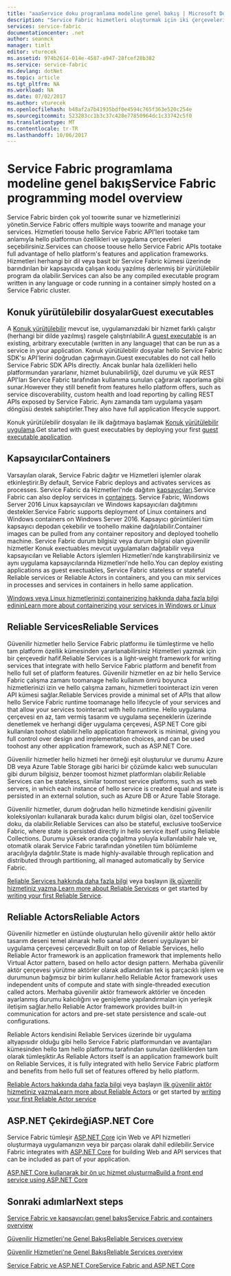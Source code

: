 ```yaml
---
title: "aaaService doku programlama modeline genel bakış | Microsoft Docs"
description: "Service Fabric hizmetleri oluşturmak için iki çerçeveleri sunar: Merhaba aktör çerçevesi ve hello Hizmetleri çerçevesi. Bunlar ayrı dengelemeler Basitlik ve denetim sağlar."
services: service-fabric
documentationcenter: .net
author: seanmck
manager: timlt
editor: vturecek
ms.assetid: 974b2614-014e-4587-a947-28fcef28b382
ms.service: service-fabric
ms.devlang: dotNet
ms.topic: article
ms.tgt_pltfrm: NA
ms.workload: NA
ms.date: 07/02/2017
ms.author: vturecek
ms.openlocfilehash: b48af2a7b41935bdf0e4594c765f363e520c254e
ms.sourcegitcommit: 523283cc1b3c37c428e77850964dc1c33742c5f0
ms.translationtype: MT
ms.contentlocale: tr-TR
ms.lasthandoff: 10/06/2017
---
```

# <a name="service-fabric-programming-model-overview"></a><span data-ttu-id="3164f-104">Service Fabric programlama modeline genel bakış</span><span class="sxs-lookup"><span data-stu-id="3164f-104">Service Fabric programming model overview</span></span>
<span data-ttu-id="3164f-105">Service Fabric birden çok yol toowrite sunar ve hizmetlerinizi yönetin.</span><span class="sxs-lookup"><span data-stu-id="3164f-105">Service Fabric offers multiple ways toowrite and manage your services.</span></span> <span data-ttu-id="3164f-106">Hizmetleri toouse hello Service Fabric API'leri tootake tam anlamıyla hello platformun özellikleri ve uygulama çerçeveleri seçebilirsiniz.</span><span class="sxs-lookup"><span data-stu-id="3164f-106">Services can choose toouse hello Service Fabric APIs tootake full advantage of hello platform's features and application frameworks.</span></span> <span data-ttu-id="3164f-107">Hizmetleri herhangi bir dil veya basit bir Service Fabric kümesi üzerinde barındırılan bir kapsayıcıda çalışan kodu yazılmış derlenmiş bir yürütülebilir program da olabilir.</span><span class="sxs-lookup"><span data-stu-id="3164f-107">Services can also be any compiled executable program written in any language or code running in a container simply hosted on a Service Fabric cluster.</span></span>

## <a name="guest-executables"></a><span data-ttu-id="3164f-108">Konuk yürütülebilir dosyalar</span><span class="sxs-lookup"><span data-stu-id="3164f-108">Guest executables</span></span>
<span data-ttu-id="3164f-109">A [Konuk yürütülebilir](service-fabric-deploy-existing-app.md) mevcut ise, uygulamanızdaki bir hizmet farklı çalıştır (herhangi bir dilde yazılmış) rasgele çalıştırılabilir.</span><span class="sxs-lookup"><span data-stu-id="3164f-109">A [guest executable](service-fabric-deploy-existing-app.md) is an existing, arbitrary executable (written in any language) that can be run as a service in your application.</span></span> <span data-ttu-id="3164f-110">Konuk yürütülebilir dosyalar hello Service Fabric SDK'sı API'lerini doğrudan çağırmayın.</span><span class="sxs-lookup"><span data-stu-id="3164f-110">Guest executables do not call hello Service Fabric SDK APIs directly.</span></span> <span data-ttu-id="3164f-111">Ancak bunlar hala özellikleri hello platformundan yararlanır, hizmet bulunabilirliği, özel durumu ve yük REST API'ları Service Fabric tarafından kullanıma sunulan çağırarak raporlama gibi sunar.</span><span class="sxs-lookup"><span data-stu-id="3164f-111">However they still benefit from features hello platform offers, such as service discoverability, custom health and load reporting by calling REST APIs exposed by Service Fabric.</span></span> <span data-ttu-id="3164f-112">Aynı zamanda tam uygulama yaşam döngüsü destek sahiptirler.</span><span class="sxs-lookup"><span data-stu-id="3164f-112">They also have full application lifecycle support.</span></span>

<span data-ttu-id="3164f-113">Konuk yürütülebilir dosyaları ile ilk dağıtmaya başlamak [Konuk yürütülebilir uygulama](service-fabric-deploy-existing-app.md).</span><span class="sxs-lookup"><span data-stu-id="3164f-113">Get started with guest executables by deploying your first [guest executable application](service-fabric-deploy-existing-app.md).</span></span>

## <a name="containers"></a><span data-ttu-id="3164f-114">Kapsayıcılar</span><span class="sxs-lookup"><span data-stu-id="3164f-114">Containers</span></span>
<span data-ttu-id="3164f-115">Varsayılan olarak, Service Fabric dağıtır ve Hizmetleri işlemler olarak etkinleştirir.</span><span class="sxs-lookup"><span data-stu-id="3164f-115">By default, Service Fabric deploys and activates services as processes.</span></span> <span data-ttu-id="3164f-116">Service Fabric da Hizmetleri'nde dağıtım [kapsayıcıları](service-fabric-containers-overview.md).</span><span class="sxs-lookup"><span data-stu-id="3164f-116">Service Fabric can also deploy services in [containers](service-fabric-containers-overview.md).</span></span> <span data-ttu-id="3164f-117">Service Fabric, Windows Server 2016 Linux kapsayıcıları ve Windows kapsayıcıları dağıtımını destekler.</span><span class="sxs-lookup"><span data-stu-id="3164f-117">Service Fabric supports deployment of Linux containers and Windows containers on Windows Server 2016.</span></span> <span data-ttu-id="3164f-118">Kapsayıcı görüntüleri tüm kapsayıcı depodan çekebilir ve toohello makine dağıtılabilir.</span><span class="sxs-lookup"><span data-stu-id="3164f-118">Container images can be pulled from any container repository and deployed toohello machine.</span></span> <span data-ttu-id="3164f-119">Service Fabric durum bilgisiz veya durum bilgisi olan güvenilir hizmetler Konuk exectuables mevcut uygulamaları dağıtabilir veya kapsayıcıları ve Reliable Actors işlemleri Hizmetleri'nde karıştırabilirsiniz ve aynı uygulama kapsayıcılarında Hizmetleri'nde hello.</span><span class="sxs-lookup"><span data-stu-id="3164f-119">You can deploy existing applications as guest exectuables, Service Fabric stateless or stateful Reliable services or Reliable Actors in containers, and you can mix services in processes and services in containers in hello same application.</span></span>

[<span data-ttu-id="3164f-120">Windows veya Linux hizmetlerinizi containerizing hakkında daha fazla bilgi edinin</span><span class="sxs-lookup"><span data-stu-id="3164f-120">Learn more about containerizing your services in Windows or Linux</span></span>](service-fabric-deploy-container.md)

## <a name="reliable-services"></a><span data-ttu-id="3164f-121">Reliable Services</span><span class="sxs-lookup"><span data-stu-id="3164f-121">Reliable Services</span></span>
<span data-ttu-id="3164f-122">Güvenilir hizmetler hello Service Fabric platformu ile tümleştirme ve hello tam platform özellik kümesinden yararlanabilirsiniz Hizmetleri yazmak için bir çerçevedir hafif.</span><span class="sxs-lookup"><span data-stu-id="3164f-122">Reliable Services is a light-weight framework for writing services that integrate with hello Service Fabric platform and benefit from hello full set of platform features.</span></span> <span data-ttu-id="3164f-123">Güvenilir hizmetler en az bir hello Service Fabric çalışma zamanı toomanage hello kullanım ömrü boyunca hizmetlerinizi izin ve hello çalışma zamanı, hizmetleri toointeract izin veren API kümesi sağlar.</span><span class="sxs-lookup"><span data-stu-id="3164f-123">Reliable Services provide a minimal set of APIs that allow hello Service Fabric runtime toomanage hello lifecycle of your services and that allow your services toointeract with hello runtime.</span></span> <span data-ttu-id="3164f-124">Hello uygulama çerçevesi en az, tam vermiş tasarım ve uygulama seçeneklerin üzerinde denetlemek ve herhangi diğer uygulama çerçevesi, ASP.NET Core gibi kullanılan toohost olabilir.</span><span class="sxs-lookup"><span data-stu-id="3164f-124">hello application framework is minimal, giving you full control over design and implementation choices, and can be used toohost any other application framework, such as ASP.NET Core.</span></span>

<span data-ttu-id="3164f-125">Güvenilir hizmetler hello hizmeti her örneği eşit oluşturulur ve durumu Azure DB veya Azure Table Storage gibi harici bir çözümde kalıcı web sunucuları gibi durum bilgisiz, benzer toomost hizmet platformları olabilir.</span><span class="sxs-lookup"><span data-stu-id="3164f-125">Reliable Services can be stateless, similar toomost service platforms, such as web servers, in which each instance of hello service is created equal and state is persisted in an external solution, such as Azure DB or Azure Table Storage.</span></span>

<span data-ttu-id="3164f-126">Güvenilir hizmetler, durum doğrudan hello hizmetinde kendisini güvenilir koleksiyonları kullanarak burada kalıcı durum bilgisi olan, özel tooService doku, da olabilir.</span><span class="sxs-lookup"><span data-stu-id="3164f-126">Reliable Services can also be stateful, exclusive tooService Fabric, where state is persisted directly in hello service itself using Reliable Collections.</span></span> <span data-ttu-id="3164f-127">Durumu yüksek oranda çoğaltma yoluyla kullanılabilir hale ve, otomatik olarak Service Fabric tarafından yönetilen tüm bölümleme aracılığıyla dağıtılır.</span><span class="sxs-lookup"><span data-stu-id="3164f-127">State is made highly-available through replication and distributed through partitioning, all managed automatically by Service Fabric.</span></span>

<span data-ttu-id="3164f-128">[Reliable Services hakkında daha fazla bilgi](service-fabric-reliable-services-introduction.md) veya başlayın [ilk güvenilir hizmetiniz yazma](service-fabric-reliable-services-quick-start.md).</span><span class="sxs-lookup"><span data-stu-id="3164f-128">[Learn more about Reliable Services](service-fabric-reliable-services-introduction.md) or get started by [writing your first Reliable Service](service-fabric-reliable-services-quick-start.md).</span></span>

## <a name="reliable-actors"></a><span data-ttu-id="3164f-129">Reliable Actors</span><span class="sxs-lookup"><span data-stu-id="3164f-129">Reliable Actors</span></span>
<span data-ttu-id="3164f-130">Güvenilir hizmetler en üstünde oluşturulan hello güvenilir aktör hello aktör tasarım deseni temel alınarak hello sanal aktör deseni uygulayan bir uygulama çerçevesi çerçevedir.</span><span class="sxs-lookup"><span data-stu-id="3164f-130">Built on top of Reliable Services, hello Reliable Actor framework is an application framework that implements hello Virtual Actor pattern, based on hello actor design pattern.</span></span> <span data-ttu-id="3164f-131">Merhaba güvenilir aktör çerçevesi yürütme aktörler olarak adlandırılan tek iş parçacıklı işlem ve durumunun bağımsız bir birim kullanır.</span><span class="sxs-lookup"><span data-stu-id="3164f-131">hello Reliable Actor framework uses independent units of compute and state with single-threaded execution called actors.</span></span> <span data-ttu-id="3164f-132">Merhaba güvenilir aktör framework aktörler ve önceden ayarlanmış durumu kalıcılığını ve genişleme yapılandırmaları için yerleşik iletişim sağlar.</span><span class="sxs-lookup"><span data-stu-id="3164f-132">hello Reliable Actor framework provides built-in communication for actors and pre-set state persistence and scale-out configurations.</span></span>

<span data-ttu-id="3164f-133">Reliable Actors kendisini Reliable Services üzerinde bir uygulama altyapısıdır olduğu gibi hello Service Fabric platformundan ve avantajları kümesinden hello tam hello platformu tarafından sunulan özelliklerden tam olarak tümleşiktir.</span><span class="sxs-lookup"><span data-stu-id="3164f-133">As Reliable Actors itself is an application framework built on Reliable Services, it is fully integrated with hello Service Fabric platform and benefits from hello full set of features offered by hello platform.</span></span>

<span data-ttu-id="3164f-134">[Reliable Actors hakkında daha fazla bilgi](service-fabric-reliable-actors-introduction.md) veya başlayın [ilk güvenilir aktör hizmetiniz yazma](service-fabric-reliable-actors-get-started.md)</span><span class="sxs-lookup"><span data-stu-id="3164f-134">[Learn more about Reliable Actors](service-fabric-reliable-actors-introduction.md) or get started by [writing your first Reliable Actor service](service-fabric-reliable-actors-get-started.md)</span></span>

## <a name="aspnet-core"></a><span data-ttu-id="3164f-135">ASP.NET Çekirdeği</span><span class="sxs-lookup"><span data-stu-id="3164f-135">ASP.NET Core</span></span>
<span data-ttu-id="3164f-136">Service Fabric tümleşir [ASP.NET Core](service-fabric-reliable-services-communication-aspnetcore.md) için Web ve API hizmetleri oluşturmaya uygulamanızın veya bir parçası olarak dahil edilebilir.</span><span class="sxs-lookup"><span data-stu-id="3164f-136">Service Fabric integrates with [ASP.NET Core](service-fabric-reliable-services-communication-aspnetcore.md) for building Web and API services that can be included as part of your application.</span></span> 

[<span data-ttu-id="3164f-137">ASP.NET Core kullanarak bir ön uç hizmet oluşturma</span><span class="sxs-lookup"><span data-stu-id="3164f-137">Build a front end service using ASP.NET Core</span></span>](service-fabric-add-a-web-frontend.md)

## <a name="next-steps"></a><span data-ttu-id="3164f-138">Sonraki adımlar</span><span class="sxs-lookup"><span data-stu-id="3164f-138">Next steps</span></span>
[<span data-ttu-id="3164f-139">Service Fabric ve kapsayıcıları genel bakış</span><span class="sxs-lookup"><span data-stu-id="3164f-139">Service Fabric and containers overview</span></span>](service-fabric-containers-overview.md)

[<span data-ttu-id="3164f-140">Güvenilir Hizmetleri'ne Genel Bakış</span><span class="sxs-lookup"><span data-stu-id="3164f-140">Reliable Services overview</span></span>](service-fabric-reliable-services-introduction.md)

[<span data-ttu-id="3164f-141">Güvenilir Hizmetleri'ne Genel Bakış</span><span class="sxs-lookup"><span data-stu-id="3164f-141">Reliable Services overview</span></span>](service-fabric-reliable-actors-introduction.md)

[<span data-ttu-id="3164f-142">Service Fabric ve ASP.NET Core</span><span class="sxs-lookup"><span data-stu-id="3164f-142">Service Fabric and ASP.NET Core </span></span>](service-fabric-reliable-services-communication-aspnetcore.md)




